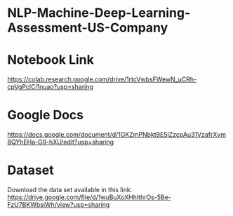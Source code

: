 # NLP-Machine-Deep-Learning-Assessment-US-Company

# Notebook Link
https://colab.research.google.com/drive/1rtcVwbsFWewN_uCRh-cpVgPclCl1nuao?usp=sharing

# Google Docs
https://docs.google.com/document/d/1GKZmPNbkt9E5lZzcpAu31VzafrXym8QYhEHa-G9-hXU/edit?usp=sharing

# Dataset
Download the data set available in this link: https://drive.google.com/file/d/1wuBuXoXHhlthrOs-5Be-FzU7BKWbsiWh/view?usp=sharing
